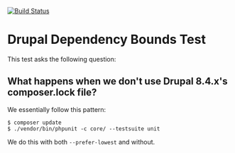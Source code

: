 [![Build Status](https://travis-ci.org/paul-m/drupal_dependency_bounds_test.svg?branch=master)](https://travis-ci.org/paul-m/drupal_dependency_bounds_test)


Drupal Dependency Bounds Test
=============================

This test asks the following question:

What happens when we don't use Drupal 8.4.x's composer.lock file?
-----------------------------------------------------------------

We essentially follow this pattern:

    $ composer update
    $ ./vendor/bin/phpunit -c core/ --testsuite unit

We do this with both `--prefer-lowest` and without.
